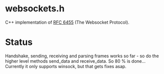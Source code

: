 # websockets.h

C++ implementation of [RFC 6455](https://tools.ietf.org/html/rfc6455) (The Websocket Protocol).

# Status

Handshake, sending, receiving and parsing frames works so far - so do the higher level methods send_data and receive_data. So 80 % is done...
Currently it only supports winsock, but that gets fixes asap.

